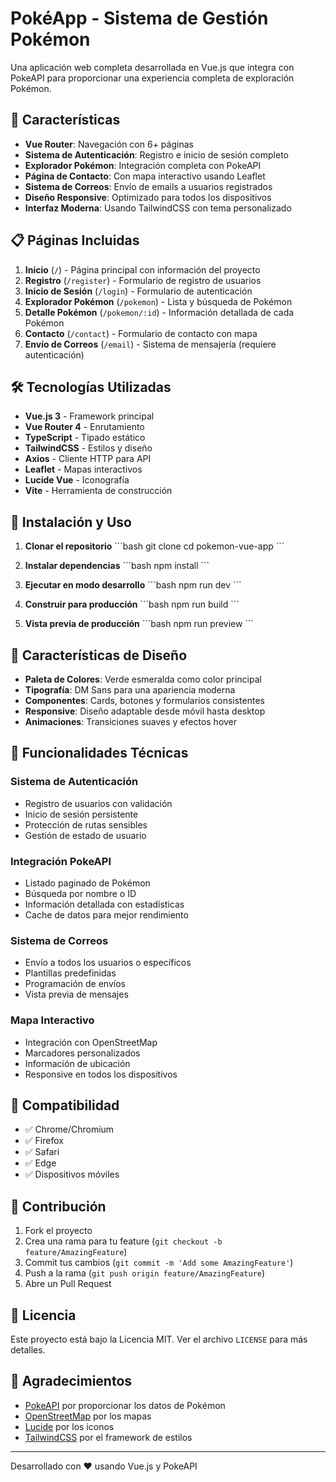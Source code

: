 # PokéApp - Sistema de Gestión Pokémon

Una aplicación web completa desarrollada en Vue.js que integra con PokeAPI para proporcionar una experiencia completa de exploración Pokémon.

## 🚀 Características

- **Vue Router**: Navegación con 6+ páginas
- **Sistema de Autenticación**: Registro e inicio de sesión completo
- **Explorador Pokémon**: Integración completa con PokeAPI
- **Página de Contacto**: Con mapa interactivo usando Leaflet
- **Sistema de Correos**: Envío de emails a usuarios registrados
- **Diseño Responsive**: Optimizado para todos los dispositivos
- **Interfaz Moderna**: Usando TailwindCSS con tema personalizado

## 📋 Páginas Incluidas

1. **Inicio** (`/`) - Página principal con información del proyecto
2. **Registro** (`/register`) - Formulario de registro de usuarios
3. **Inicio de Sesión** (`/login`) - Formulario de autenticación
4. **Explorador Pokémon** (`/pokemon`) - Lista y búsqueda de Pokémon
5. **Detalle Pokémon** (`/pokemon/:id`) - Información detallada de cada Pokémon
6. **Contacto** (`/contact`) - Formulario de contacto con mapa
7. **Envío de Correos** (`/email`) - Sistema de mensajería (requiere autenticación)

## 🛠️ Tecnologías Utilizadas

- **Vue.js 3** - Framework principal
- **Vue Router 4** - Enrutamiento
- **TypeScript** - Tipado estático
- **TailwindCSS** - Estilos y diseño
- **Axios** - Cliente HTTP para API
- **Leaflet** - Mapas interactivos
- **Lucide Vue** - Iconografía
- **Vite** - Herramienta de construcción

## 🚀 Instalación y Uso

1. **Clonar el repositorio**
\`\`\`bash
git clone <repository-url>
cd pokemon-vue-app
\`\`\`

2. **Instalar dependencias**
\`\`\`bash
npm install
\`\`\`

3. **Ejecutar en modo desarrollo**
\`\`\`bash
npm run dev
\`\`\`

4. **Construir para producción**
\`\`\`bash
npm run build
\`\`\`

5. **Vista previa de producción**
\`\`\`bash
npm run preview
\`\`\`

## 🎨 Características de Diseño

- **Paleta de Colores**: Verde esmeralda como color principal
- **Tipografía**: DM Sans para una apariencia moderna
- **Componentes**: Cards, botones y formularios consistentes
- **Responsive**: Diseño adaptable desde móvil hasta desktop
- **Animaciones**: Transiciones suaves y efectos hover

## 🔧 Funcionalidades Técnicas

### Sistema de Autenticación
- Registro de usuarios con validación
- Inicio de sesión persistente
- Protección de rutas sensibles
- Gestión de estado de usuario

### Integración PokeAPI
- Listado paginado de Pokémon
- Búsqueda por nombre o ID
- Información detallada con estadísticas
- Cache de datos para mejor rendimiento

### Sistema de Correos
- Envío a todos los usuarios o específicos
- Plantillas predefinidas
- Programación de envíos
- Vista previa de mensajes

### Mapa Interactivo
- Integración con OpenStreetMap
- Marcadores personalizados
- Información de ubicación
- Responsive en todos los dispositivos

## 📱 Compatibilidad

- ✅ Chrome/Chromium
- ✅ Firefox
- ✅ Safari
- ✅ Edge
- ✅ Dispositivos móviles

## 🤝 Contribución

1. Fork el proyecto
2. Crea una rama para tu feature (`git checkout -b feature/AmazingFeature`)
3. Commit tus cambios (`git commit -m 'Add some AmazingFeature'`)
4. Push a la rama (`git push origin feature/AmazingFeature`)
5. Abre un Pull Request

## 📄 Licencia

Este proyecto está bajo la Licencia MIT. Ver el archivo `LICENSE` para más detalles.

## 🙏 Agradecimientos

- [PokeAPI](https://pokeapi.co/) por proporcionar los datos de Pokémon
- [OpenStreetMap](https://www.openstreetmap.org/) por los mapas
- [Lucide](https://lucide.dev/) por los iconos
- [TailwindCSS](https://tailwindcss.com/) por el framework de estilos

---

Desarrollado con ❤️ usando Vue.js y PokeAPI
